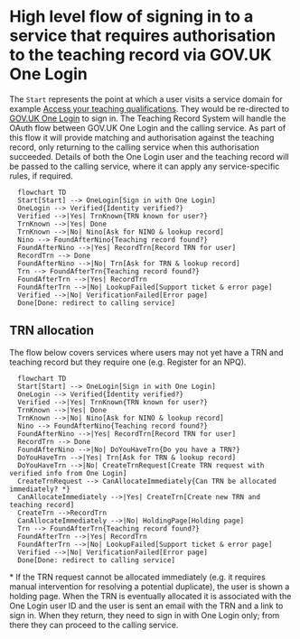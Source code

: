 # High level flow of signing in to a service that requires authorisation to the teaching record via GOV.UK One Login

The `Start` represents the point at which a user visits a service domain for example [Access your teaching qualifications](https://access-your-teaching-qualifications.education.gov.uk/qualifications/start).
They would be re-directed to [GOV.UK One Login](https://www.sign-in.service.gov.uk/) to sign in. The Teaching Record System will handle the OAuth flow between GOV.UK One Login and the calling service. As part of this flow it will provide matching and authorisation against the teaching record, only returning to the calling service when this authorisation succeeded. Details of both the One Login user and the teaching record will be passed to the calling service, where it can apply any service-specific rules, if required.

```mermaid
  flowchart TD
  Start[Start] --> OneLogin[Sign in with One Login]
  OneLogin --> Verified{Identity verified?}
  Verified -->|Yes| TrnKnown{TRN known for user?}
  TrnKnown -->|Yes| Done
  TrnKnown -->|No| Nino[Ask for NINO & lookup record]
  Nino --> FoundAfterNino{Teaching record found?}
  FoundAfterNino -->|Yes| RecordTrn[Record TRN for user]
  RecordTrn --> Done
  FoundAfterNino -->|No| Trn[Ask for TRN & lookup record]
  Trn --> FoundAfterTrn{Teaching record found?}
  FoundAfterTrn -->|Yes| RecordTrn
  FoundAfterTrn -->|No| LookupFailed[Support ticket & error page]
  Verified -->|No| VerificationFailed[Error page]
  Done[Done: redirect to calling service]
```


## TRN allocation

The flow below covers services where users may not yet have a TRN and teaching record but they require one (e.g. Register for an NPQ).

```mermaid
  flowchart TD
  Start[Start] --> OneLogin[Sign in with One Login]
  OneLogin --> Verified{Identity verified?}
  Verified -->|Yes| TrnKnown{TRN known for user?}
  TrnKnown -->|Yes| Done
  TrnKnown -->|No| Nino[Ask for NINO & lookup record]
  Nino --> FoundAfterNino{Teaching record found?}
  FoundAfterNino -->|Yes| RecordTrn[Record TRN for user]
  RecordTrn --> Done
  FoundAfterNino -->|No| DoYouHaveTrn{Do you have a TRN?}
  DoYouHaveTrn -->|Yes| Trn[Ask for TRN & lookup record]
  DoYouHaveTrn -->|No| CreateTrnRequest[Create TRN request with verified info from One Login]
  CreateTrnRequest --> CanAllocateImmediately{Can TRN be allocated immediately? *}
  CanAllocateImmediately -->|Yes| CreateTrn[Create new TRN and teaching record]
  CreateTrn -->RecordTrn
  CanAllocateImmediately -->|No| HoldingPage[Holding page]
  Trn --> FoundAfterTrn{Teaching record found?}
  FoundAfterTrn -->|Yes| RecordTrn
  FoundAfterTrn -->|No| LookupFailed[Support ticket & error page]
  Verified -->|No| VerificationFailed[Error page]
  Done[Done: redirect to calling service]
```

\* If the TRN request cannot be allocated immediately (e.g. it requires manual intervention for resolving a potential duplicate), the user is shown a holding page.
When the TRN is eventually allocated it is associated with the One Login user ID and the user is sent an email with the TRN and a link to sign in.
When they return, they need to sign in with One Login only; from there they can proceed to the calling service.
